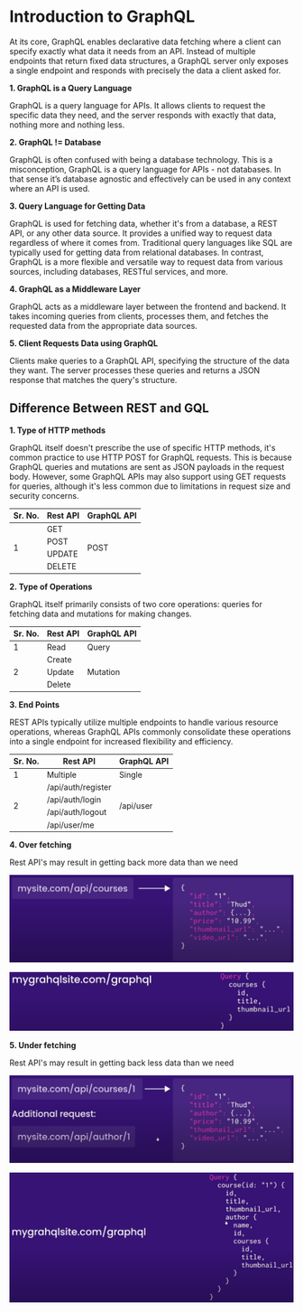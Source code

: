 # Introduction to GraphQL

At its core, GraphQL enables declarative data fetching where a client can specify exactly what data it needs from an API. Instead of multiple endpoints that return fixed data structures, a GraphQL server only exposes a single endpoint and responds with precisely the data a client asked for.

**1. GraphQL is a Query Language**

GraphQL is a query language for APIs. It allows clients to request the specific data they need, and the server responds with exactly that data, nothing more and nothing less.

**2. GraphQL != Database**

GraphQL is often confused with being a database technology. This is a misconception, GraphQL is a query language for APIs - not databases. In that sense it’s database agnostic and effectively can be used in any context where an API is used.

**3. Query Language for Getting Data**

GraphQL is used for fetching data, whether it's from a database, a REST API, or any other data source. It provides a unified way to request data regardless of where it comes from. Traditional query languages like SQL are typically used for getting data from relational databases. In contrast, GraphQL is a more flexible and versatile way to request data from various sources, including databases, RESTful services, and more.

**4. GraphQL as a Middleware Layer**

GraphQL acts as a middleware layer between the frontend and backend. It takes incoming queries from clients, processes them, and fetches the requested data from the appropriate data sources.

**5. Client Requests Data using GraphQL**

Clients make queries to a GraphQL API, specifying the structure of the data they want. The server processes these queries and returns a JSON response that matches the query's structure.

## Difference Between REST and GQL

**1. Type of HTTP methods**

GraphQL itself doesn't prescribe the use of specific HTTP methods, it's common practice to use HTTP POST for GraphQL requests. This is because GraphQL queries and mutations are sent as JSON payloads in the request body. However, some GraphQL APIs may also support using GET requests for queries, although it's less common due to limitations in request size and security concerns.

<table>
    <thead>
        <tr>
            <th>Sr. No.</th>
            <th>Rest API</th>
            <th>GraphQL API</th>
        </tr>
    </thead>
    <tbody>
        <tr>
            <td rowSpan="4">1</td>
            <td>GET</td>
            <td rowSpan="4">POST</td>
        </tr>
        <tr>
            <td>POST</td>
        </tr>
        <tr>
            <td>UPDATE</td>
        </tr>
        <tr>
            <td>DELETE</td>
        </tr>
    </tbody>
</table>

**2. Type of Operations**

GraphQL itself primarily consists of two core operations: queries for fetching data and mutations for making changes.

<table>
    <thead>
        <tr>
            <th>Sr. No.</th>
            <th>Rest API</th>
            <th>GraphQL API</th>
        </tr>
    </thead>
    <tbody>
        <tr>
            <td>1</td>
            <td>Read</td>
            <td>Query</td>
        </tr>
        <tr>
            <td rowSpan="3">2</td>
            <td>Create</td>
            <td rowSpan="3">Mutation</td>
        </tr>
        <tr>
            <td>Update</td>
        </tr>
        <tr>
            <td>Delete</td>
        </tr>
    </tbody>
</table>

**3. End Points**

REST APIs typically utilize multiple endpoints to handle various resource operations, whereas GraphQL APIs commonly consolidate these operations into a single endpoint for increased flexibility and efficiency.

<table>
    <thead>
        <tr>
            <th>Sr. No.</th>
            <th>Rest API</th>
            <th>GraphQL API</th>
        </tr>
    </thead>
    <tbody>
        <tr>
            <td>1</td>
            <td>Multiple</td>
            <td>Single</td>
        </tr>
        <tr>
            <td rowSpan="4">2</td>
            <td>/api/auth/register</td>
            <td rowSpan="4">/api/user</td>
        </tr>
        <tr>
            <td>/api/auth/login</td>
        </tr>
        <tr>
            <td>/api/auth/logout</td>
        </tr>
        <tr>
            <td>/api/user/me</td>
        </tr>
    </tbody>
</table>

**4. Over fetching**

Rest API's may result in getting back more data than we need

![Over Fetching](./snaps/overfetching01.png)

![Over Fetching](./snaps/overfetching02.png)

**5. Under fetching**

Rest API's may result in getting back less data than we need

![Under Fetching](./snaps/underfetching01.png)

![Under Fetching](./snaps/underfetching02.png)
